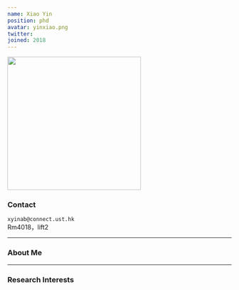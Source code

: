 ```yaml
---
name: Xiao Yin
position: phd
avatar: yinxiao.png
twitter:
joined: 2018
---
```


<img width="300" src="{{site.baseurl}}/images/people/{{page.avatar}}" data-action="zoom">

### Contact

<i class="fa fa-envelope-o"></i>  `xyinab@connect.ust.hk`<br>
<i class="fa fa-building"></i> Rm4018，lift2 <br>

<hr>

### About Me 

<hr>

### Research Interests

